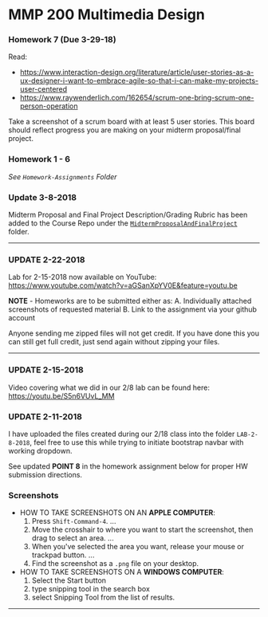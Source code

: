 # MMP 200 Multimedia Design

### Homework 7 (Due 3-29-18)

Read:
* https://www.interaction-design.org/literature/article/user-stories-as-a-ux-designer-i-want-to-embrace-agile-so-that-i-can-make-my-projects-user-centered
* https://www.raywenderlich.com/162654/scrum-one-bring-scrum-one-person-operation

Take a screenshot of a scrum board with at least 5 user stories.  This board should
reflect progress you are making on your midterm proposal/final project.




### Homework 1 - 6

*See `Homework-Assignments` Folder*

### Update 3-8-2018

Midterm Proposal and Final Project Description/Grading Rubric has been added
to the Course Repo under the [`MidtermProposalAndFinalProject`](https://github.com/EliCash82/MMP-200/blob/master/MidtermProposalAndFinalProject/MidtermAndFinal.md) folder.

---

### **UPDATE** 2-22-2018

Lab for 2-15-2018 now available on YouTube: https://www.youtube.com/watch?v=aGSanXpYV0E&feature=youtu.be

**NOTE** - Homeworks are to be submitted either as:
A. Individually attached screenshots of requested material
B. Link to the assignment via your github account

Anyone sending me zipped files will not get credit.  If you have done this you can
still get full credit, just send again without zipping your files.

---

### **UPDATE** 2-15-2018

Video covering what we did in our 2/8 lab can be found here:
https://youtu.be/S5n6VUvL_MM

### **UPDATE** 2-11-2018
I have uploaded the files created during our 2/18 class into the
folder `LAB-2-8-2018`, feel free to use this while trying to initiate
bootstrap navbar with working dropdown.

See updated **POINT 8** in the homework assignment below for proper
HW submission directions.  


### Screenshots

  * HOW TO TAKE SCREENSHOTS ON AN **APPLE COMPUTER**:
      1. Press `Shift-Command-4`. ...
      2. Move the crosshair to where you want to start the screenshot, then drag to select an area. ...
      3. When you've selected the area you want, release your mouse or trackpad button. ...
      4. Find the screenshot as a `.png` file on your desktop.
  * HOW TO TAKE SCREENSHOTS ON A **WINDOWS COMPUTER**:
      1. Select the Start  button
      2. type snipping tool in the search box
      3. select Snipping Tool from the list of results.


---
